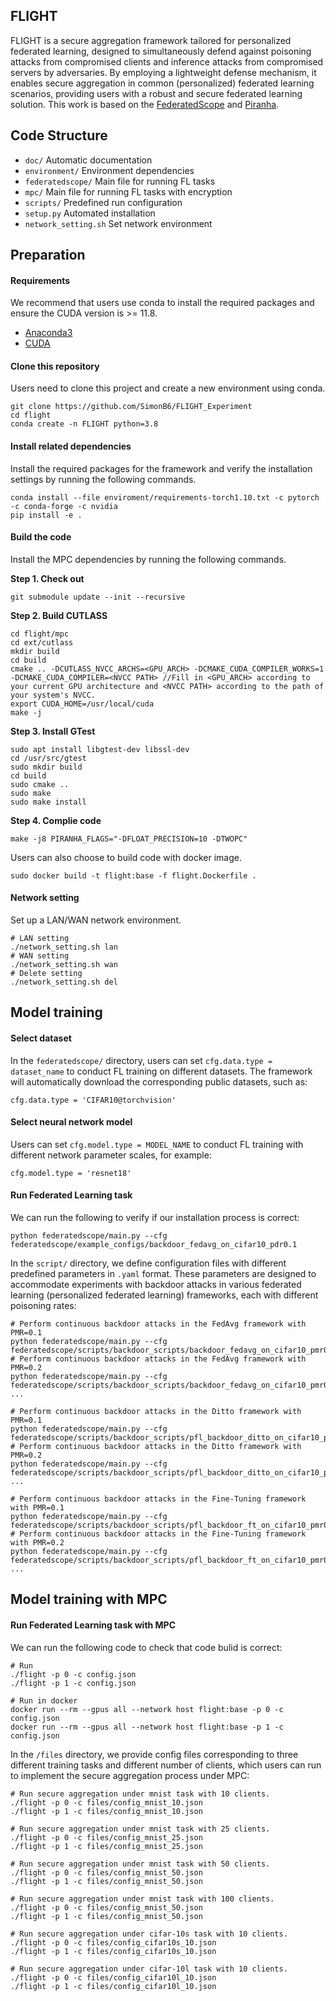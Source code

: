 ## FLIGHT
FLIGHT is a secure aggregation framework tailored for personalized federated learning, designed to simultaneously defend against poisoning attacks from compromised clients and inference attacks from compromised servers by adversaries. By employing a lightweight defense mechanism, it enables secure aggregation in common (personalized) federated learning scenarios, providing users with a robust and secure federated learning solution. This work is based on the [FederatedScope](https://github.com/alibaba/FederatedScope) and [Piranha](https://github.com/ucbrise/piranha).

## Code Structure

- `doc/` Automatic documentation
- `environment/` Environment dependencies
- `federatedscope/` Main file for running FL tasks
- `mpc/` Main file for running FL tasks with encryption
- `scripts/` Predefined run configuration
- `setup.py` Automated installation
- `network_setting.sh` Set network environment



## Preparation

#### Requirements

We recommend that users use conda to install the required packages and ensure the CUDA version is >= 11.8.

- [Anaconda3](https://conda.io/projects/conda/en/latest/user-guide/getting-started.html)
- [CUDA](https://developer.nvidia.com/cuda-11-8-0-download-archive)

#### Clone this repository

Users need to clone this project and create a new environment using conda.

```
git clone https://github.com/SimonB6/FLIGHT_Experiment
cd flight
conda create -n FLIGHT python=3.8
```

#### Install related dependencies

Install the required packages for the framework and verify the installation settings by running the following commands.

```
conda install --file enviroment/requirements-torch1.10.txt -c pytorch -c conda-forge -c nvidia
pip install -e .
```

#### Build the code

Install the MPC dependencies by running the following commands.

**Step 1. Check out**

```
git submodule update --init --recursive
```

**Step 2. Build CUTLASS**

```
cd flight/mpc
cd ext/cutlass
mkdir build
cd build
cmake .. -DCUTLASS_NVCC_ARCHS=<GPU_ARCH> -DCMAKE_CUDA_COMPILER_WORKS=1 -DCMAKE_CUDA_COMPILER=<NVCC PATH> //Fill in <GPU_ARCH> according to your current GPU architecture and <NVCC PATH> according to the path of your system's NVCC.
export CUDA_HOME=/usr/local/cuda
make -j
```

**Step 3. Install GTest**

```
sudo apt install libgtest-dev libssl-dev
cd /usr/src/gtest
sudo mkdir build
cd build
sudo cmake ..
sudo make
sudo make install
```

**Step 4. Complie code**

```
make -j8 PIRANHA_FLAGS="-DFLOAT_PRECISION=10 -DTWOPC"
```

Users can also choose to build code with docker image.

```
sudo docker build -t flight:base -f flight.Dockerfile .
```

#### Network setting

Set up a LAN/WAN network environment.

```
# LAN setting
./network_setting.sh lan
# WAN setting
./network_setting.sh wan
# Delete setting
./network_setting.sh del
```



## Model training

#### Select dataset

In the `federatedscope/` directory, users can set `cfg.data.type = dataset_name` to conduct FL training on different datasets. The framework will automatically download the corresponding public datasets, such as:

```
cfg.data.type = 'CIFAR10@torchvision'
```

#### Select neural network model

Users can set `cfg.model.type = MODEL_NAME` to conduct FL training with different network parameter scales, for example:

```
cfg.model.type = 'resnet18'
```

#### Run Federated Learning task

We can run the following to verify if our installation process is correct:

```
python federatedscope/main.py --cfg federatedscope/example_configs/backdoor_fedavg_on_cifar10_pdr0.1
```

In the `script/` directory, we define configuration files with different predefined parameters in `.yaml` format. These parameters are designed to accommodate experiments with backdoor attacks in various federated learning (personalized federated learning) frameworks, each with different poisoning rates:

```
# Perform continuous backdoor attacks in the FedAvg framework with PMR=0.1
python federatedscope/main.py --cfg federatedscope/scripts/backdoor_scripts/backdoor_fedavg_on_cifar10_pmr0.1.yaml
# Perform continuous backdoor attacks in the FedAvg framework with PMR=0.2
python federatedscope/main.py --cfg federatedscope/scripts/backdoor_scripts/backdoor_fedavg_on_cifar10_pmr0.2.yaml
...

# Perform continuous backdoor attacks in the Ditto framework with PMR=0.1
python federatedscope/main.py --cfg federatedscope/scripts/backdoor_scripts/pfl_backdoor_ditto_on_cifar10_pmr0.1.yaml
# Perform continuous backdoor attacks in the Ditto framework with PMR=0.2
python federatedscope/main.py --cfg federatedscope/scripts/backdoor_scripts/pfl_backdoor_ditto_on_cifar10_pmr0.2.yaml
...

# Perform continuous backdoor attacks in the Fine-Tuning framework with PMR=0.1
python federatedscope/main.py --cfg federatedscope/scripts/backdoor_scripts/pfl_backdoor_ft_on_cifar10_pmr0.1.yaml
# Perform continuous backdoor attacks in the Fine-Tuning framework with PMR=0.2
python federatedscope/main.py --cfg federatedscope/scripts/backdoor_scripts/pfl_backdoor_ft_on_cifar10_pmr0.2.yaml
...
```

## Model training with MPC

#### Run Federated Learning task with MPC

We can run the following code to check that code bulid is correct:

```
# Run
./flight -p 0 -c config.json
./flight -p 1 -c config.json

# Run in docker
docker run --rm --gpus all --network host flight:base -p 0 -c config.json
docker run --rm --gpus all --network host flight:base -p 1 -c config.json
```

In the `/files` directory, we provide config files corresponding to three different training tasks and different number of clients, which users can run to implement the secure aggregation process under MPC:

```
# Run secure aggregation under mnist task with 10 clients.
./flight -p 0 -c files/config_mnist_10.json
./flight -p 1 -c files/config_mnist_10.json

# Run secure aggregation under mnist task with 25 clients.
./flight -p 0 -c files/config_mnist_25.json
./flight -p 1 -c files/config_mnist_25.json

# Run secure aggregation under mnist task with 50 clients.
./flight -p 0 -c files/config_mnist_50.json
./flight -p 1 -c files/config_mnist_50.json

# Run secure aggregation under mnist task with 100 clients.
./flight -p 0 -c files/config_mnist_50.json
./flight -p 1 -c files/config_mnist_50.json

# Run secure aggregation under cifar-10s task with 10 clients.
./flight -p 0 -c files/config_cifar10s_10.json
./flight -p 1 -c files/config_cifar10s_10.json

# Run secure aggregation under cifar-10l task with 10 clients.
./flight -p 0 -c files/config_cifar10l_10.json
./flight -p 1 -c files/config_cifar10l_10.json
```
